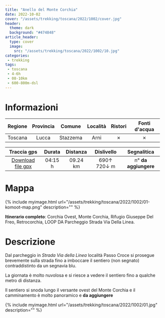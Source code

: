 ```yaml
---
title: "Anello del Monte Corchia"
date: 2022-10-02
cover: "/assets/trekking/toscana/2022/1002/cover.jpg"
header:
  theme: dark
  background: "#474848"
article_header:
  type: cover
  image:
    src: "/assets/trekking/toscana/2022/1002/10.jpg"
categories:
 - trekking
tags:
 - toscana
 - 4-6h
 - 08-10km
 - 600-800m-dsl
---
```


# Informazioni

|       Regione       | Provincia |   Comune     | Località | Ristori | Fonti d'acqua |
|:-------------------:|:---------:|:------------:| :--: |:------:|:--------:|
| Toscana             |   Lucca   | Stazzema     | Arni | ✗ | ✗ |

|     Traccia gps     |  Durata |  Distanza | Dislivello  | Segnalitica |
|:-------------------:| :------:| :--------:|:----------: | :---------: |
| [Download file gpx](/assets/trekking/toscana/2022/1002/traccia-gps.gpx) |  04:15 h |  09.24 km | 690↑ 720↓ m | n° **da aggiungere** |

# Mappa

{% include myimage.html url="/assets/trekking/toscana/2022/1002/01-komoot-map.png" description="" %}

**Itinerario completo**: Corchia Ovest, Monte Corchia, Rifugio Giuseppe Del Freo, Retrocorchia, LOOP DA Parcheggio Strada Via Della Linea.


# Descrizione

Dal parcheggio in _Strada Via della Linea_ località Passo Croce si prosegue brevemente sulla strada fino a imboccare il sentiero (non segnato) contraddistinto da un segnavia blu.

La giornata è molto nuvolosa e si riesce a vedere il sentiero fino a qualche metro di distanza.

Il sentiero si snoda lungo il versante ovest del Monte Corchia e il camminamento è molto panoramico e **da aggiungere**

{% include myimage.html url="/assets/trekking/toscana/2022/1002/01.jpg" description="" %}
